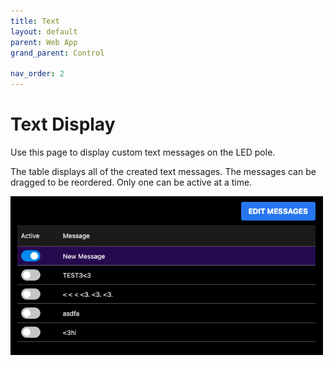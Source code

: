 ```yaml
---
title: Text
layout: default
parent: Web App
grand_parent: Control

nav_order: 2
---
```


# Text Display

Use this page to display custom text messages on the LED pole.

The table displays all of the created text messages. The messages can be dragged to be reordered. Only one can be active at a time.

<img src="/assets/server/textmessages.png" alt="Text Messages" width="500">